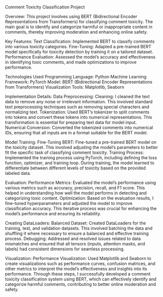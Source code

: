
Comment Toxicity Classification Project

Overview:
This project involves using BERT (Bidirectional Encoder Representations from Transformers) for classifying comment toxicity. The main goal is to identify and categorize harmful or inappropriate content in comments, thereby improving moderation and enhancing online safety.

Key Features:
Text Classification: Implemented BERT to classify comments into various toxicity categories.
Fine-Tuning: Adapted a pre-trained BERT model specifically for toxicity detection by training it on a tailored dataset.
Performance Evaluation: Assessed the model’s accuracy and effectiveness in identifying toxic comments, and made optimizations to improve performance.

Technologies Used
Programming Language: Python
Machine Learning Framework: PyTorch
Model: BERT (Bidirectional Encoder Representations from Transformers)
Visualization Tools: Matplotlib, Seaborn

Implementation Details:
Data Preprocessing:
Cleaning: I cleaned the text data to remove any noise or irrelevant information. This involved standard text preprocessing techniques such as removing special characters and normalizing text.
Tokenization: Used BERT’s tokenizer to split comments into tokens and convert these tokens into numerical representations. This transformation is essential for preparing text data for model input.
Numerical Conversion: Converted the tokenized comments into numerical IDs, ensuring that all inputs are in a format suitable for the BERT model.

Model Training:
Fine-Tuning BERT: Fine-tuned a pre-trained BERT model on the toxicity dataset. This involved adjusting the model’s parameters to better fit the specific task of classifying comment toxicity.
Training Process: Implemented the training process using PyTorch, including defining the loss function, optimizer, and training loop. During training, the model learned to differentiate between different levels of toxicity based on the provided labeled data.

Evaluation:
Performance Metrics: Evaluated the model’s performance using various metrics such as accuracy, precision, recall, and F1 score. This helped in understanding how well the model performs in detecting and categorizing toxic content.
Optimization: Based on the evaluation results, I fine-tuned hyperparameters and adjusted the model to improve classification accuracy. This iterative process was crucial for enhancing the model’s performance and ensuring its reliability.

Creating DataLoaders:
Balanced Dataset: Created DataLoaders for the training, test, and validation datasets. This involved batching the data and shuffling it where necessary to ensure a balanced and effective training process.
Debugging: Addressed and resolved issues related to data mismatches and ensured that all tensors (inputs, attention masks, and labels) had consistent dimensions for seamless processing.

Visualization:
Performance Visualization: Used Matplotlib and Seaborn to create visualizations such as performance curves, confusion matrices, and other metrics to interpret the model’s effectiveness and insights into its performance.
Through these steps, I successfully developed a comment toxicity classification system using BERT, which can effectively identify and categorize harmful comments, contributing to better online moderation and safety.
